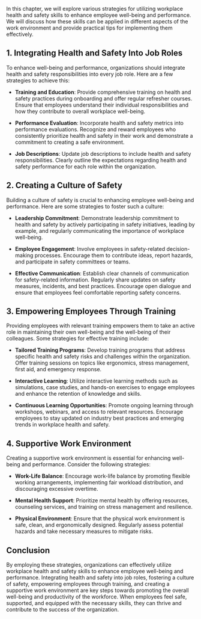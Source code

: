 
In this chapter, we will explore various strategies for utilizing workplace health and safety skills to enhance employee well-being and performance. We will discuss how these skills can be applied in different aspects of the work environment and provide practical tips for implementing them effectively.

## 1\. Integrating Health and Safety Into Job Roles

To enhance well-being and performance, organizations should integrate health and safety responsibilities into every job role. Here are a few strategies to achieve this:

- **Training and Education**: Provide comprehensive training on health and safety practices during onboarding and offer regular refresher courses. Ensure that employees understand their individual responsibilities and how they contribute to overall workplace well-being.
    
- **Performance Evaluation**: Incorporate health and safety metrics into performance evaluations. Recognize and reward employees who consistently prioritize health and safety in their work and demonstrate a commitment to creating a safe environment.
    
- **Job Descriptions**: Update job descriptions to include health and safety responsibilities. Clearly outline the expectations regarding health and safety performance for each role within the organization.
    

## 2\. Creating a Culture of Safety

Building a culture of safety is crucial to enhancing employee well-being and performance. Here are some strategies to foster such a culture:

- **Leadership Commitment**: Demonstrate leadership commitment to health and safety by actively participating in safety initiatives, leading by example, and regularly communicating the importance of workplace well-being.
    
- **Employee Engagement**: Involve employees in safety-related decision-making processes. Encourage them to contribute ideas, report hazards, and participate in safety committees or teams.
    
- **Effective Communication**: Establish clear channels of communication for safety-related information. Regularly share updates on safety measures, incidents, and best practices. Encourage open dialogue and ensure that employees feel comfortable reporting safety concerns.
    

## 3\. Empowering Employees Through Training

Providing employees with relevant training empowers them to take an active role in maintaining their own well-being and the well-being of their colleagues. Some strategies for effective training include:

- **Tailored Training Programs**: Develop training programs that address specific health and safety risks and challenges within the organization. Offer training sessions on topics like ergonomics, stress management, first aid, and emergency response.
    
- **Interactive Learning**: Utilize interactive learning methods such as simulations, case studies, and hands-on exercises to engage employees and enhance the retention of knowledge and skills.
    
- **Continuous Learning Opportunities**: Promote ongoing learning through workshops, webinars, and access to relevant resources. Encourage employees to stay updated on industry best practices and emerging trends in workplace health and safety.
    

## 4\. Supportive Work Environment

Creating a supportive work environment is essential for enhancing well-being and performance. Consider the following strategies:

- **Work-Life Balance**: Encourage work-life balance by promoting flexible working arrangements, implementing fair workload distribution, and discouraging excessive overtime.
    
- **Mental Health Support**: Prioritize mental health by offering resources, counseling services, and training on stress management and resilience.
    
- **Physical Environment**: Ensure that the physical work environment is safe, clean, and ergonomically designed. Regularly assess potential hazards and take necessary measures to mitigate risks.
    

## Conclusion

By employing these strategies, organizations can effectively utilize workplace health and safety skills to enhance employee well-being and performance. Integrating health and safety into job roles, fostering a culture of safety, empowering employees through training, and creating a supportive work environment are key steps towards promoting the overall well-being and productivity of the workforce. When employees feel safe, supported, and equipped with the necessary skills, they can thrive and contribute to the success of the organization.
